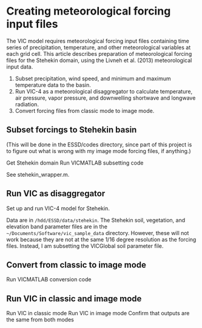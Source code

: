 # Creating meteorological forcing input files

The VIC model requires meteorological forcing input files containing time series of precipitation, temperature, and other meteorological variables at each grid cell. This article describes preparation of meteorological forcing files for the Stehekin domain, using the Livneh et al. (2013) meteorological input data. 

1. Subset precipitation, wind speed, and minimum and maximum temperature data to the basin. 
1. Run VIC-4 as a meteorological disaggregator to calculate temperature, air pressure, vapor pressure, and downwelling shortwave and longwave radiation. 
1. Convert forcing files from classic mode to image mode.

## Subset forcings to Stehekin basin

(This will be done in the ESSD/codes directory, since part of this project is to figure out what is wrong with my image mode forcing files, if anything.)

Get Stehekin domain
Run VICMATLAB subsetting code

See stehekin_wrapper.m.

## Run VIC as disaggregator

Set up and run VIC-4 model for Stehekin. 

Data are in `/hdd/ESSD/data/stehekin`. The Stehekin soil, vegetation, and elevation band parameter files are in the `~/Documents/Software/vic_sample_data` directory. However, these will not work because they are not at the same 1/16 degree resolution as the forcing files. Instead, I am subsetting the VICGlobal soil parameter file.

## Convert from classic to image mode

Run VICMATLAB conversion code

## Run VIC in classic and image mode

Run VIC in classic mode
Run VIC in image mode
Confirm that outputs are the same from both modes